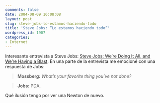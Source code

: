 ```yaml
---
comments: false
date: 2004-08-09 16:08:08
layout: post
slug: steve-jobs-lo-estamos-haciendo-todo
title: 'Steve Jobs: “Lo estamos haciendo todo”'
wordpress_id: 1907
categories:
- Internet
---
```


Interesante entrevista a Steve Jobs: [Steve Jobs: We’re Doing It All, and We’re Having a Blast](http://www.alwayson-network.com/comments.php?id=5014_0_3_1_C). En una parte de la entrevista me emocioné con una respuesta de Jobs:





> **Mossberg:** _What’s your favorite thing you’ve not done?_
> 
> 


> 
> **Jobs:** PDA.





Qué ilusión tengo por ver una Newton de nuevo.




 
